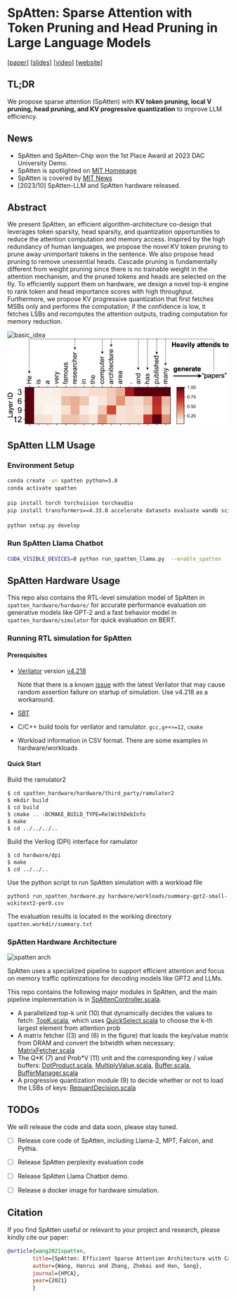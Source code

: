 
# SpAtten: Sparse Attention with Token Pruning and Head Pruning in Large Language Models


[[paper](https://arxiv.org/abs/2012.09852)] [[slides](https://www.dropbox.com/s/z189gu92h7uy7yt/SpAtten-for-long-video-no-animation.pdf?dl=0)] [[video](https://www.youtube.com/watch?v=Cln8hFxM9Do)] [[website](https://hanlab.mit.edu/projects/spatten)] 

<!-- ![schemes](figures/schemes.png) -->


## TL;DR
We propose sparse attention (SpAtten) with **KV token pruning, local V pruning, head pruning, and KV progressive quantization** to improve LLM efficiency.

## News
- SpAtten and SpAtten-Chip won the 1st Place Award at 2023 DAC University Demo.
- SpAtten is spotlighted on [MIT Homepage](http://mit.edu/spotlight/streamlining-sentence-analysis)
- SpAtten is covered by [MIT News](https://news.mit.edu/2021/language-learning-efficiency-0210)
- [2023/10] SpAtten-LLM and SpAtten hardware released.


## Abstract
We present SpAtten, an efficient algorithm-architecture co-design that leverages token sparsity, head sparsity, and quantization opportunities to reduce the attention computation and memory access. Inspired by the high redundancy of human languages, we propose the novel KV token pruning to prune away unimportant tokens in the sentence. We also propose head pruning to remove unessential heads. Cascade pruning is fundamentally different from weight pruning since there is no trainable weight in the attention mechanism, and the pruned tokens and heads are selected on the fly. To efficiently support them on hardware, we design a novel top-k engine to rank token and head importance scores with high throughput. Furthermore, we propose KV progressive quantization that first fetches MSBs only and performs the computation; if the confidence is low, it fetches LSBs and recomputes the attention outputs, trading computation for memory reduction.

![basic_idea](assets/corrected_teaser.png)
![schemes](assets/fig_gpt.jpeg)



## SpAtten LLM Usage

### Environment Setup

```bash
conda create -yn spatten python=3.8
conda activate spatten

pip install torch torchvision torchaudio
pip install transformers==4.33.0 accelerate datasets evaluate wandb scikit-learn scipy sentencepiece

python setup.py develop
```

### Run SpAtten Llama Chatbot

```bash
CUDA_VISIBLE_DEVICES=0 python run_spatten_llama.py  --enable_spatten
```

## SpAtten Hardware Usage
This repo also contains the RTL-level simulation model of SpAtten in `spatten_hardware/hardware/` for accurate performance evaluation on generative models like GPT-2 and a fast behavior model in `spatten_hardware/simulator` for quick evaluation on BERT.

### Running RTL simulation for SpAtten
#### Prerequisites
- [Verilator](https://www.veripool.org/verilator/) version [v4.218](https://github.com/verilator/verilator/releases/tag/v4.218)

  Note that there is a known [issue](https://github.com/verilator/verilator/issues/4424) with the latest Verilator that may cause random assertion failure on startup of simulation. Use v4.218 as a workaround.
- [SBT](https://www.scala-sbt.org/)
- C/C++ build tools for verilator and ramulator. `gcc,g++>=12`, `cmake`
- Workload information in CSV format. There are some examples in hardware/workloads

#### Quick Start
Build the ramulator2
```
$ cd spatten_hardware/hardware/third_party/ramulator2
$ mkdir build
$ cd build
$ cmake .. -DCMAKE_BUILD_TYPE=RelWithDebInfo
$ make
$ cd ../../../..
```
Build the Verilog (DPI) interface for ramulator
```
$ cd hardware/dpi
$ make
$ cd ../../..
```
Use the python script to run SpAtten simulation with a workload file
```
python3 run_spatten_hardware.py hardware/workloads/summary-gpt2-small-wikitext2-per8.csv
```
The evaluation results is located in the working directory `spatten.workdir/summary.txt`

### SpAtten Hardware Architecture
![spatten arch](https://assets-global.website-files.com/64f4e81394e25710d22d042e/6515ab835deaead9f35609ac_spatten_arch.jpeg)

SpAtten uses a specialized pipeline to support efficient attention and focus on memory traffic optimizations for decoding models like GPT2 and LLMs. 

This repo contains the following major modules in SpAtten, and the main pipeline implementation is in [SpAttenController.scala](./spatten_hardware/hardware/src/main/scala/spatten/SpAttenController.scala).

- A parallelized top-k unit (10) that dynamically decides the values to fetch: [TopK.scala](./spatten_hardware/hardware/src/main/scala/spatten/TopK.scala), which uses [QuickSelect.scala](./spatten_hardware/hardware/src/main/scala/spatten/utils/QuickSelect.scala) to choose the k-th largest element from attention prob
- A matrix fetcher ((3) and (6) in the figure) that loads the key/value matrix from DRAM and convert the bitwidth when necessary: [MatrixFetcher.scala](./spatten_hardware/hardware/src/main/scala/spatten/MatrixFetcher.scala)
- The Q\*K (7) and Prob\*V (11) unit and the corresponding key / value buffers: [DotProduct.scala](./spatten_hardware/hardware/src/main/scala/spatten/DotProduct.scala), [MultiplyValue.scala](./spatten_hardware/hardware/src/main/scala/spatten/MultiplyValue.scala), [Buffer.scala](./spatten_hardware/hardware/src/main/scala/spatten/Buffer.scala), [BufferManager.scala](./spatten_hardware/hardware/src/main/scala/spatten/BufferManager.scala)
- A progressive quantization module (9) to decide whether or not to load the LSBs of keys: [RequantDecision.scala](./spatten_hardware/hardware/src/main/scala/spatten/RequantDecision.scala)


## TODOs
We will release the code and data soon, please stay tuned.

- [ ] Release core code of SpAtten, including Llama-2, MPT, Falcon, and Pythia.
- [ ] Release SpAtten perplexity evaluation code
- [ ] Release SpAtten Llama Chatbot demo.
- [ ] Release a docker image for hardware simulation.


## Citation

If you find SpAtten useful or relevant to your project and research, please kindly cite our paper:

```bibtex
@article{wang2021spatten,
        title={SpAtten: Efficient Sparse Attention Architecture with Cascade Token and Head Pruning},
        author={Wang, Hanrui and Zhang, Zhekai and Han, Song},
        journal={HPCA},
        year={2021}
        }
```
<!-- 
```bibtex
@article{wang2021spattenllm,
        title={SpAtten-LLM: Sparse Attention with Token Pruning and Head Pruning in Large Language Models},
        author={Wang, Hanrui and Xiao, Guangxuan and Yang, Shang and Tang, Haotian, and Zhang, Zhekai and Han, Song},
        journal={Technical Report},
        year={2023}
        }
``` -->

